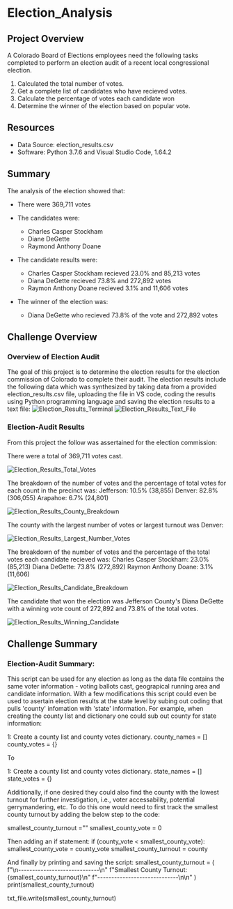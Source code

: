 # Election_Analysis

## Project Overview
A Colorado Board of Elections employees need the following tasks completed to perform an election audit of a recent local congressional election. 
1. Calculated the total number of votes.
2. Get a complete list of candidates who have recieved votes.
3. Calculate the percentage of votes each candidate won
4. Determine the winner of the election based on popular vote.

## Resources
- Data Source: election_results.csv
- Software: Python 3.7.6 and Visual Studio Code, 1.64.2

## Summary 
The analysis of the election showed that:

- There were 369,711 votes
- The candidates were:
  - Charles Casper Stockham
  - Diane DeGette
  - Raymond Anthony Doane

- The candidate results were:
  - Charles Casper Stockham recieved 23.0% and 85,213 votes
  - Diana DeGette recieved 73.8% and 272,892 votes
  - Raymon Anthony Doane recieved 3.1% and 11,606 votes

- The winner of the election was:
  - Diana DeGette who recieved 73.8% of the vote and 272,892 votes

## Challenge Overview

### Overview of Election Audit
The goal of this project is to determine the election results for the election commission of Colorado to complete their audit. The election results include the following data which was synthesized by taking data from a provided election_results.csv file, uploading the file in VS code, coding the results using Python programming language and saving the election results to a text file:
![Election_Results_Terminal](https://github.com/adecoste2/Election_Analysis/blob/main/Resources/Election%20Results%20Terminal.png?raw=true)
![Election_Results_Text_File](https://github.com/adecoste2/Election_Analysis/blob/main/Resources/Election%20Results%20txt.png?raw=true)

### Election-Audit Results
From this project the follow was assertained for the election commission:

There were a total of 369,711 votes cast. 

![Election_Results_Total_Votes](https://github.com/adecoste2/Election_Analysis/blob/main/Resources/Election_Results_Total_Votes.png?raw=true)

The breakdown of the number of votes and the percentage of total votes for each count in the precinct was:
Jefferson: 10.5% (38,855)
Denver: 82.8% (306,055)
Arapahoe: 6.7% (24,801)

![Election_Results_County_Breakdown](https://github.com/adecoste2/Election_Analysis/blob/main/Resources/Election_Results_County_Breakdown.png?raw=true)

The county with the largest number of votes or largest turnout was Denver:

![Election_Results_Largest_Number_Votes](https://github.com/adecoste2/Election_Analysis/blob/main/Resources/Election_Results_Largest_Number_Votes.png?raw=true)

The breakdown of the number of votes and the percentage of the total votes each candidate recieved was:
Charles Casper Stockham: 23.0% (85,213)
Diana DeGette: 73.8% (272,892)
Raymon Anthony Doane: 3.1% (11,606)

![Election_Results_Candidate_Breakdown](https://github.com/adecoste2/Election_Analysis/blob/main/Resources/Election_Results_Candidate_Breakdown.png?raw=true)

The candidate that won the election was Jefferson County's Diana DeGette with a winning vote count of 272,892 and 73.8% of the total votes.

![Election_Results_Winning_Candidate](https://github.com/adecoste2/Election_Analysis/blob/main/Resources/Election_Results_Winning_Candidate.png?raw=true)

## Challenge Summary

### Election-Audit Summary: 
This script can be used for any election as long as the data file contains the same voter information - voting ballots cast, geograpical running area and candidate information. With a few modifications this script could even be used to asertain election results at the state level by subing out coding that pulls 'county' infomation with 'state' information. For example, when creating the county list and dictionary one could sub out county for state information:

1: Create a county list and county votes dictionary.
county_names = []
county_votes = {}

To 

1: Create a county list and county votes dictionary.
state_names = []
state_votes = {}

Additionally, if one desired they could also find the county with the lowest turnout for further investigation, i.e., voter accessability, potential gerrymandering, etc. To do this one would need to first track the smallest county turnout by adding the below step to the code: 

smallest_county_turnout =""
smallest_county_vote = 0

Then adding an if statement:
if (county_vote < smallest_county_vote):
            smallest_county_vote = county_vote
            smallest_county_turnout = county

And finally by printing  and saving the script:
 smallest_county_turnout = (
        f"\n-----------------------------\n"
        f"Smallest County Turnout: {smallest_county_turnout}\n"
        f"-----------------------------\n\n"
    )
    print(smallest_county_turnout)
    
txt_file.write(smallest_county_turnout)

